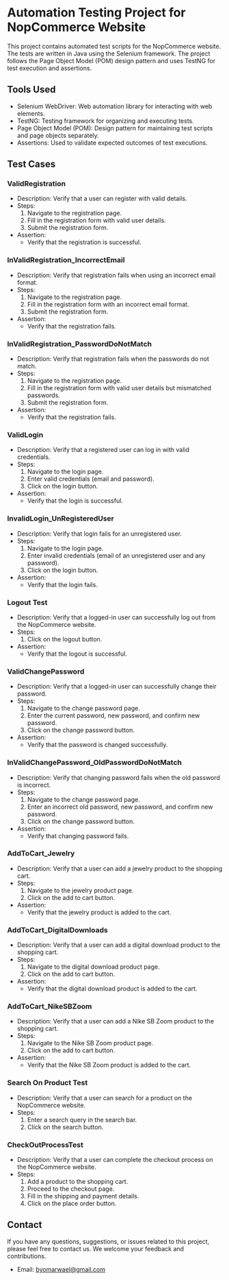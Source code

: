 # Automation Testing Project for NopCommerce Website

This project contains automated test scripts for the NopCommerce website. The tests are written in Java using the Selenium framework. The project follows the Page Object Model (POM) design pattern and uses TestNG for test execution and assertions.

## Tools Used
- Selenium WebDriver: Web automation library for interacting with web elements.
- TestNG: Testing framework for organizing and executing tests.
- Page Object Model (POM): Design pattern for maintaining test scripts and page objects separately.
- Assertions: Used to validate expected outcomes of test executions.

## Test Cases

### ValidRegistration
- Description: Verify that a user can register with valid details.
- Steps:
  1. Navigate to the registration page.
  2. Fill in the registration form with valid user details.
  3. Submit the registration form.
- Assertion:
  - Verify that the registration is successful.

### InValidRegistration_IncorrectEmail
- Description: Verify that registration fails when using an incorrect email format.
- Steps:
  1. Navigate to the registration page.
  2. Fill in the registration form with an incorrect email format.
  3. Submit the registration form.
- Assertion:
  - Verify that the registration fails.

### InValidRegistration_PasswordDoNotMatch
- Description: Verify that registration fails when the passwords do not match.
- Steps:
  1. Navigate to the registration page.
  2. Fill in the registration form with valid user details but mismatched passwords.
  3. Submit the registration form.
- Assertion:
  - Verify that the registration fails.

### ValidLogin
- Description: Verify that a registered user can log in with valid credentials.
- Steps:
  1. Navigate to the login page.
  2. Enter valid credentials (email and password).
  3. Click on the login button.
- Assertion:
  - Verify that the login is successful.

### InvalidLogin_UnRegisteredUser
- Description: Verify that login fails for an unregistered user.
- Steps:
  1. Navigate to the login page.
  2. Enter invalid credentials (email of an unregistered user and any password).
  3. Click on the login button.
- Assertion:
  - Verify that the login fails.

### Logout Test
- Description: Verify that a logged-in user can successfully log out from the NopCommerce website.
- Steps:
  1. Click on the logout button.
- Assertion:
  - Verify that the logout is successful.

### ValidChangePassword
- Description: Verify that a logged-in user can successfully change their password.
- Steps:
  1. Navigate to the change password page.
  2. Enter the current password, new password, and confirm new password.
  3. Click on the change password button.
- Assertion:
  - Verify that the password is changed successfully.

### InValidChangePassword_OldPasswordDoNotMatch
- Description: Verify that changing password fails when the old password is incorrect.
- Steps:
  1. Navigate to the change password page.
  2. Enter an incorrect old password, new password, and confirm new password.
  3. Click on the change password button.
- Assertion:
  - Verify that changing password fails.

### AddToCart_Jewelry
- Description: Verify that a user can add a jewelry product to the shopping cart.
- Steps:
  1. Navigate to the jewelry product page.
  2. Click on the add to cart button.
- Assertion:
  - Verify that the jewelry product is added to the cart.

### AddToCart_DigitalDownloads
- Description: Verify that a user can add a digital download product to the shopping cart.
- Steps:
  1. Navigate to the digital download product page.
  2. Click on the add to cart button.
- Assertion:
  - Verify that the digital download product is added to the cart.

### AddToCart_NikeSBZoom
- Description: Verify that a user can add a Nike SB Zoom product to the shopping cart.
- Steps:
  1. Navigate to the Nike SB Zoom product page.
  2. Click on the add to cart button.
- Assertion:
  - Verify that the Nike SB Zoom product is added to the cart.

### Search On Product Test
- Description: Verify that a user can search for a product on the NopCommerce website.
- Steps:
  1. Enter a search query in the search bar.
  2. Click on the search button.

### CheckOutProcessTest
- Description: Verify that a user can complete the checkout process on the NopCommerce website.
- Steps:
  1. Add a product to the shopping cart.
  2. Proceed to the checkout page.
  3. Fill in the shipping and payment details.
  4. Click on the place order button.

## Contact

If you have any questions, suggestions, or issues related to this project, please feel free to contact us. We welcome your feedback and contributions.

- Email: byomarwael@gmail.com


